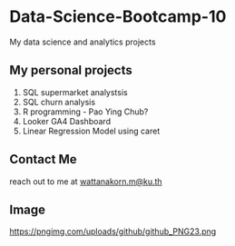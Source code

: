 # Data-Science-Bootcamp-10
My data science and analytics projects

## My personal projects

1. SQL supermarket analystsis
2. SQL churn analysis
3. R programming - Pao Ying Chub?
4. Looker GA4 Dashboard
5. Linear Regression Model using caret

##  Contact Me
reach out to me at wattanakorn.m@ku.th

## Image
https://pngimg.com/uploads/github/github_PNG23.png
